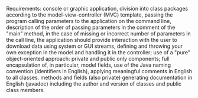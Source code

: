 Requirements:
console or graphic application,
division into class packages according to the model-view-controller (MVC) template,
passing the program calling parameters to the application on the command line,
description of the order of passing parameters in the comment of the "main" method,
in the case of missing or incorrect number of parameters in the call line, the application should provide interaction with the user to download data using system or GUI streams,
defining and throwing your own exception in the model and handling it in the controller;
use of a "pure" object-oriented approach: private and public only components; full encapsulation of, in particular, model fields,
use of the Java naming convention (identifiers in English),
applying meaningful comments in English to all classes. methods and fields (also private)
generating documentation in English (javadoc) including the author and version of classes and public class members.

